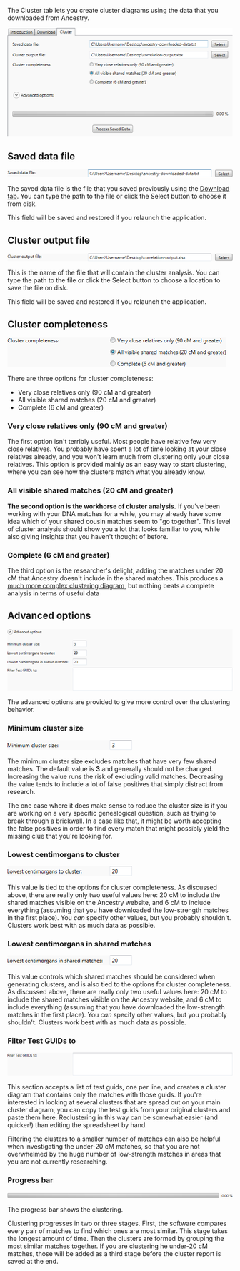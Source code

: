 The Cluster tab lets you create cluster diagrams using the data that you downloaded from Ancestry.

![Cluster default](cluster/default.png)

## Saved data file

![Saved data file](cluster/saved-data-file.png)

The saved data file is the file that you saved previously using the [Download tab](Download-tab). You can type the path to the file or click the Select button to choose it from disk.

This field will be saved and restored if you relaunch the application.

## Cluster output file

![Cluster output file](cluster/cluster-output-file.png)

This is the name of the file that will contain the cluster analysis. You can type the path to the file or click the Select button to choose a location to save the file on disk.

This field will be saved and restored if you relaunch the application.

## Cluster completeness

![Cluster completeness](cluster/cluster-completeness.png)

There are three options for cluster completeness:

* Very close relatives only (90 cM and greater)
* All visible shared matches (20 cM and greater)
* Complete (6 cM and greater)

###  Very close relatives only (90 cM and greater)

The first option isn't terribly useful. Most people have relative few very close relatives. You probably have spent a lot of time looking at your close relatives already, and you won't learn much from clustering only your close relatives. This option is provided mainly as an easy way to start clustering, where you can see how the clusters match what you already know.

### All visible shared matches (20 cM and greater)

**The second option is the workhorse of cluster analysis.** If you've been working with your DNA matches for a while, you may already have some idea which of your shared cousin matches seem to "go together". This level of cluster analysis should show you a lot that looks familiar to you, while also giving insights that you haven't thought of before.

### Complete (6 cM and greater)

The third option is the researcher's delight, adding the matches under 20 cM that Ancestry doesn't include in the shared matches. This produces a [much more complex clustering diagram](Distant-matches), but nothing beats a complete analysis in terms of useful data

## Advanced options

![Advanced options](cluster/advanced-options.png)

The advanced options are provided to give more control over the clustering behavior.

### Minimum cluster size

![Minimum cluster size](cluster/minimum-cluster-size.png)

The minimum cluster size excludes matches that have very few shared matches. The default value is **3** and generally should not be changed. Increasing the value runs the risk of excluding valid matches. Decreasing the value tends to include a lot of false positives that simply distract from research.

The one case where it does make sense to reduce the cluster size is if you are working on a very specific genealogical question, such as trying to break through a brickwall. In a case like that, it might be worth accepting the false positives in order to find every match that might possibly yield the missing clue that you're looking for.

### Lowest centimorgans to cluster

![Lowest centimorgans to cluster](cluster/lowest-centimorgans-to-cluster.png)

This value is tied to the options for cluster completeness. As discussed above, there are really only two useful values here: 20 cM to include the shared matches visible on the Ancestry website, and 6 cM to include everything (assuming that you have downloaded the low-strength matches in the first place). You _can_ specify other values, but you probably shouldn't. Clusters work best with as much data as possible.

### Lowest centimorgans in shared matches

![Lowest centimorgans in shared matches](cluster/lowest-centimorgans-in-shared-matches.png)

This value controls which shared matches should be considered when generating clusters, and is also tied to the options for cluster completeness. As discussed above, there are really only two useful values here: 20 cM to include the shared matches visible on the Ancestry website, and 6 cM to include everything (assuming that you have downloaded the low-strength matches in the first place). You _can_ specify other values, but you probably shouldn't. Clusters work best with as much data as possible.

### Filter Test GUIDs to

![Filter Test GUIDs to](cluster/filter-test-guids-to.png)

This section accepts a list of test guids, one per line, and creates a cluster diagram that contains only the matches with those guids. If you're interested in looking at several clusters that are spread out on your main cluster diagram, you can copy the test guids from your original clusters and paste them here. Reclustering in this way can be somewhat easier (and quicker!) than editing the spreadsheet by hand. 

Filtering the clusters to a smaller number of matches can also be helpful when investigating the under-20 cM matches, so that you are not overwhelmed by the huge number of low-strength matches in areas that you are not currently researching.

### Progress bar

![Progress bar](cluster/progress-bar.png)

The progress bar shows the clustering. 

Clustering progresses in two or three stages. First, the software compares every pair of matches to find which ones are most similar. This stage takes the longest amount of time. Then the clusters are formed by grouping the most similar matches together. If you are clustering he under-20 cM matches, those will be added as a third stage before the cluster report is saved at the end.